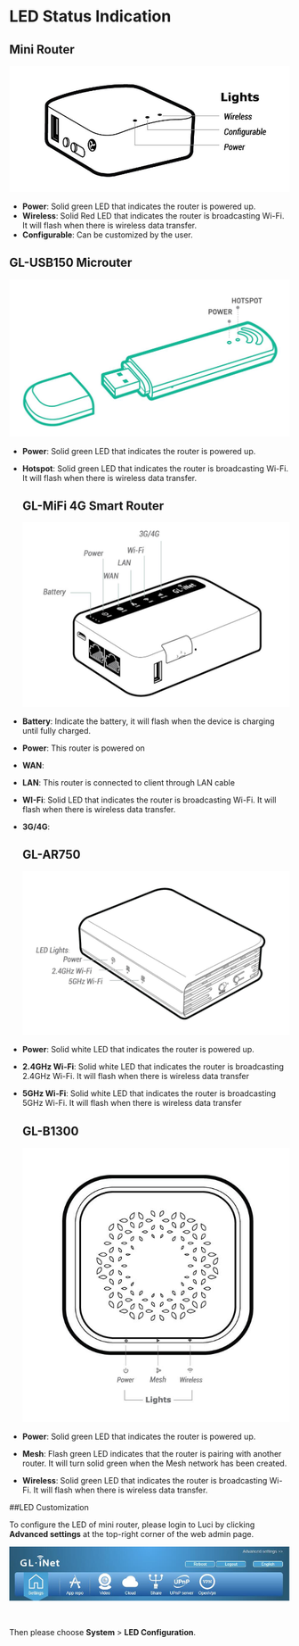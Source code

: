 # LED Status Indication



## Mini Router

![mini LED](src/LED/mini_LED.jpg)

- **Power**: Solid green LED that indicates the router is powered up.
- **Wireless**:  Solid Red LED that indicates the router is broadcasting Wi-Fi. It will flash when there is wireless data transfer.
- **Configurable**: Can be customized by the user.






## GL-USB150 Microuter

![mini LED](src/LED/microuter.jpg)

- **Power**: Solid green LED that indicates the router is powered up.
- **Hotspot**:  Solid green LED that indicates the router is broadcasting Wi-Fi. It will flash when there is wireless data transfer.






  ## GL-MiFi 4G Smart Router

  ![mini LED](src/LED/mifi.jpg)

- **Battery**: Indicate the battery, it will flash when the device is charging until fully charged.
- **Power**: This router is powered on
- **WAN**: 
- **LAN**: This router is connected to client through LAN cable
- **WI-Fi**: Solid LED that indicates the router is broadcasting Wi-Fi. It will flash when there is wireless data transfer.
- **3G/4G**:






  ## GL-AR750

  ![mini LED](src/LED/ar750.jpg)

- **Power**: Solid white LED that indicates the router is powered up.
- **2.4GHz Wi-Fi**: Solid white LED that indicates the router is broadcasting 2.4GHz Wi-Fi. It will flash when there is wireless data transfer
- **5GHz Wi-Fi**: Solid white LED that indicates the router is broadcasting 5GHz Wi-Fi. It will flash when there is wireless data transfer






  ## GL-B1300

  ![B1300](src/LED/b1300.jpg)

- **Power**: Solid green LED that indicates the router is powered up.
- **Mesh**: Flash green LED indicates that the router is pairing with another router. It will turn solid green when the Mesh network has been created.
- **Wireless**: Solid green LED that indicates the router is broadcasting Wi-Fi. It will flash when there is wireless data transfer.








##LED Customization

To configure the LED of mini router, please login to Luci by clicking **Advanced settings** at the top-right corner of the web admin page. 

![mini LED](src/LED/advanced_settings.jpg)

​

Then please choose **System** > **LED Configuration**.


